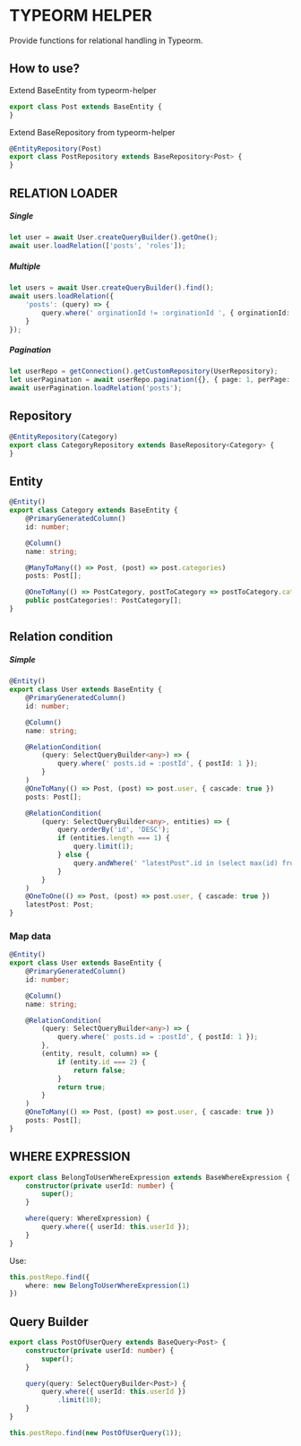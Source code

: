 # TYPEORM HELPER

Provide functions for relational handling in Typeorm.

## How to use?

Extend BaseEntity from typeorm-helper

```typescript
export class Post extends BaseEntity {
}
```

Extend BaseRepository from typeorm-helper

```typescript
@EntityRepository(Post)
export class PostRepository extends BaseRepository<Post> {
}
```

## RELATION LOADER

##### Single

```typescript
let user = await User.createQueryBuilder().getOne();
await user.loadRelation(['posts', 'roles']);
```

##### Multiple

```typescript
let users = await User.createQueryBuilder().find();
await users.loadRelation({
    'posts': (query) => {
        query.where(' orginationId != :orginationId ', { orginationId: 1 })
    }
});
```

##### Pagination

```typescript
let userRepo = getConnection().getCustomRepository(UserRepository);
let userPagination = await userRepo.pagination({}, { page: 1, perPage: 10 });
await userPagination.loadRelation('posts');
```

## Repository

```typescript
@EntityRepository(Category)
export class CategoryRepository extends BaseRepository<Category> {
}
```

## Entity

```typescript
@Entity()
export class Category extends BaseEntity {
    @PrimaryGeneratedColumn()
    id: number;

    @Column()
    name: string;

    @ManyToMany(() => Post, (post) => post.categories)
    posts: Post[];

    @OneToMany(() => PostCategory, postToCategory => postToCategory.category)
    public postCategories!: PostCategory[];
}
```

## Relation condition

##### Simple

```typescript
@Entity()
export class User extends BaseEntity {
    @PrimaryGeneratedColumn()
    id: number;

    @Column()
    name: string;

    @RelationCondition(
        (query: SelectQueryBuilder<any>) => {
            query.where(' posts.id = :postId', { postId: 1 });
        }
    )
    @OneToMany(() => Post, (post) => post.user, { cascade: true })
    posts: Post[];

    @RelationCondition(
        (query: SelectQueryBuilder<any>, entities) => {
            query.orderBy('id', 'DESC');
            if (entities.length === 1) {
                query.limit(1);
            } else {
                query.andWhere(' "latestPost".id in (select max(id) from "post" "maxPost" where "maxPost"."userId" = "latestPost"."userId")');
            }
        }
    )
    @OneToOne(() => Post, (post) => post.user, { cascade: true })
    latestPost: Post;
}
```

### Map data

```typescript
@Entity()
export class User extends BaseEntity {
    @PrimaryGeneratedColumn()
    id: number;

    @Column()
    name: string;

    @RelationCondition(
        (query: SelectQueryBuilder<any>) => {
            query.where(' posts.id = :postId', { postId: 1 });
        },
        (entity, result, column) => {
            if (entity.id === 2) {
                return false;
            }
            return true;
        }
    )
    @OneToMany(() => Post, (post) => post.user, { cascade: true })
    posts: Post[];
}
```

## WHERE EXPRESSION

```typescript
export class BelongToUserWhereExpression extends BaseWhereExpression {
    constructor(private userId: number) {
        super();
    }

    where(query: WhereExpression) {
        query.where({ userId: this.userId });
    }
}
```

Use:
```typescript
this.postRepo.find({
    where: new BelongToUserWhereExpression(1)
})
```

## Query Builder

```typescript
export class PostOfUserQuery extends BaseQuery<Post> {
    constructor(private userId: number) {
        super();
    }

    query(query: SelectQueryBuilder<Post>) {
        query.where({ userId: this.userId })
            .limit(10);
    }
}
```

```typescript
this.postRepo.find(new PostOfUserQuery(1));
```
